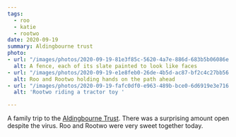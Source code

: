 ```yaml
---
tags:
  - roo
  - katie
  - rootwo 
date: 2020-09-19
summary: Aldingbourne trust
photo:
- url: "/images/photos/2020-09-19-81e3f85c-5620-4a7e-886d-683b5b06086e.jpeg"
  alt: A fence, each of its slate painted to look like faces
- url: "/images/photos/2020-09-19-e1e8feb0-26de-4b5d-ac87-bf2c4c27bb56.jpeg"
  alt: Roo and Rootwo holding hands on the path ahead
- url: "/images/photos/2020-09-19-fafc0df0-e963-489b-bce0-6d6919e3e716.jpeg"
  alt: 'Rootwo riding a tractor toy '

---
```

A family trip to the [Aldingbourne Trust](https://www.aldingbournetrust.org). There was a surprising amount open despite the virus. Roo and Rootwo were very sweet together today. 